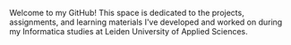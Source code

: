 Welcome to my GitHub! This space is dedicated to the projects, assignments, and learning materials I've developed and worked on during my Informatica studies at Leiden University of Applied Sciences.
